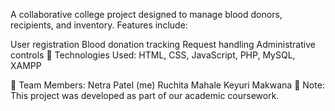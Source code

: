 A collaborative college project designed to manage blood donors, recipients, and inventory. Features include:

User registration
Blood donation tracking
Request handling
Administrative controls
🔧 Technologies Used: HTML, CSS, JavaScript, PHP, MySQL, XAMPP

👥 Team Members:
Netra Patel (me)
Ruchita Mahale
Keyuri Makwana
📄 Note: This project was developed as part of our academic coursework.
